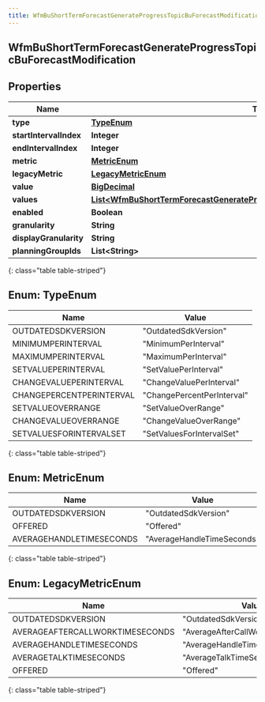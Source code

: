 ```yaml
---
title: WfmBuShortTermForecastGenerateProgressTopicBuForecastModification
---
```


## WfmBuShortTermForecastGenerateProgressTopicBuForecastModification

## Properties

| Name                   | Type                                                                                                                                                                                             | Description | Notes      |
| ---------------------- | ------------------------------------------------------------------------------------------------------------------------------------------------------------------------------------------------ | ----------- | ---------- |
| **type**               | [**TypeEnum**](#TypeEnum)<!---->                                                                                                                                                                 |             | [optional] |
| **startIntervalIndex** | <!----><!---->**Integer**<!---->                                                                                                                                                                 |             | [optional] |
| **endIntervalIndex**   | <!----><!---->**Integer**<!---->                                                                                                                                                                 |             | [optional] |
| **metric**             | [**MetricEnum**](#MetricEnum)<!---->                                                                                                                                                             |             | [optional] |
| **legacyMetric**       | [**LegacyMetricEnum**](#LegacyMetricEnum)<!---->                                                                                                                                                 |             | [optional] |
| **value**              | <!----><!---->[**BigDecimal**](BigDecimal.md)<!---->                                                                                                                                             |             | [optional] |
| **values**             | <!----><!---->[**List&lt;WfmBuShortTermForecastGenerateProgressTopicModificationIntervalOffsetValue&gt;**](WfmBuShortTermForecastGenerateProgressTopicModificationIntervalOffsetValue.md)<!----> |             | [optional] |
| **enabled**            | <!----><!---->**Boolean**<!---->                                                                                                                                                                 |             | [optional] |
| **granularity**        | <!----><!---->**String**<!---->                                                                                                                                                                  |             | [optional] |
| **displayGranularity** | <!----><!---->**String**<!---->                                                                                                                                                                  |             | [optional] |
| **planningGroupIds**   | <!----><!---->**List&lt;String&gt;**<!---->                                                                                                                                                      |             | [optional] |

{: class="table table-striped"}

<a name="TypeEnum"></a>

## Enum: TypeEnum

| Name                     | Value                                |
| ------------------------ | ------------------------------------ |
| OUTDATEDSDKVERSION       | &quot;OutdatedSdkVersion&quot;       |
| MINIMUMPERINTERVAL       | &quot;MinimumPerInterval&quot;       |
| MAXIMUMPERINTERVAL       | &quot;MaximumPerInterval&quot;       |
| SETVALUEPERINTERVAL      | &quot;SetValuePerInterval&quot;      |
| CHANGEVALUEPERINTERVAL   | &quot;ChangeValuePerInterval&quot;   |
| CHANGEPERCENTPERINTERVAL | &quot;ChangePercentPerInterval&quot; |
| SETVALUEOVERRANGE        | &quot;SetValueOverRange&quot;        |
| CHANGEVALUEOVERRANGE     | &quot;ChangeValueOverRange&quot;     |
| SETVALUESFORINTERVALSET  | &quot;SetValuesForIntervalSet&quot;  |

{: class="table table-striped"}

<a name="MetricEnum"></a>

## Enum: MetricEnum

| Name                     | Value                                |
| ------------------------ | ------------------------------------ |
| OUTDATEDSDKVERSION       | &quot;OutdatedSdkVersion&quot;       |
| OFFERED                  | &quot;Offered&quot;                  |
| AVERAGEHANDLETIMESECONDS | &quot;AverageHandleTimeSeconds&quot; |

{: class="table table-striped"}

<a name="LegacyMetricEnum"></a>

## Enum: LegacyMetricEnum

| Name                            | Value                                       |
| ------------------------------- | ------------------------------------------- |
| OUTDATEDSDKVERSION              | &quot;OutdatedSdkVersion&quot;              |
| AVERAGEAFTERCALLWORKTIMESECONDS | &quot;AverageAfterCallWorkTimeSeconds&quot; |
| AVERAGEHANDLETIMESECONDS        | &quot;AverageHandleTimeSeconds&quot;        |
| AVERAGETALKTIMESECONDS          | &quot;AverageTalkTimeSeconds&quot;          |
| OFFERED                         | &quot;Offered&quot;                         |

{: class="table table-striped"}
